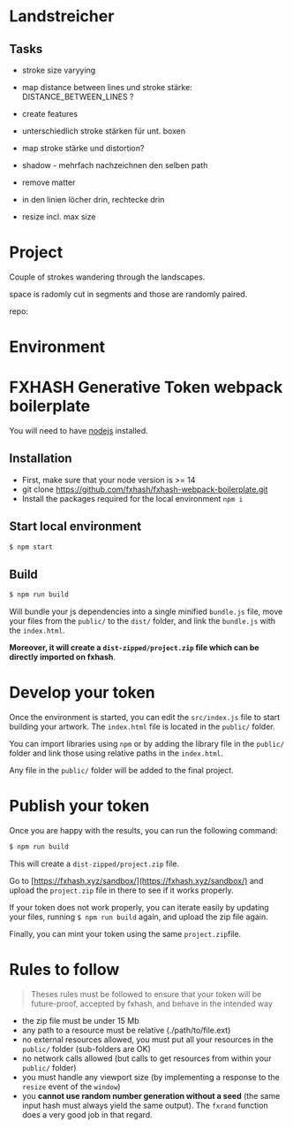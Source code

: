 # Landstreicher


## Tasks

* stroke size varyying
* map distance between lines und stroke stärke: DISTANCE_BETWEEN_LINES ?
* create features
* unterschiedlich stroke stärken für unt. boxen
* map stroke stärke und distortion?

* shadow - mehrfach nachzeichnen den selben path
* remove matter

* in den linien löcher drin, rechtecke drin
* resize incl. max size

# Project

Couple of strokes wandering through the landscapes. 

space is radomly cut in segments and those are randomly paired.

repo: 


# Environment


FXHASH Generative Token webpack boilerplate
================

You will need to have [nodejs](https://nodejs.org/) installed.

## Installation

* First, make sure that your node version is >= 14
* git clone https://github.com/fxhash/fxhash-webpack-boilerplate.git
* Install the packages required for the local environment ```npm i```

## Start local environment

```sh
$ npm start
```

## Build

```sh
$ npm run build
```

Will bundle your js dependencies into a single minified `bundle.js` file, move your files from the `public/` to the `dist/` folder, and link the `bundle.js` with the `index.html`.

**Moreover, it will create a `dist-zipped/project.zip` file which can be directly imported on fxhash**.

# Develop your token

Once the environment is started, you can edit the `src/index.js` file to start building your artwork. The `index.html` file is located in the `public/` folder.

You can import libraries using `npm` or by adding the library file in the `public/` folder and link those using relative paths in the `index.html`.

Any file in the `public/` folder will be added to the final project. 

# Publish your token

Once you are happy with the results, you can run the following command:

```sh
$ npm run build
```

This will create a `dist-zipped/project.zip` file.

Go to [https://fxhash.xyz/sandbox/](https://fxhash.xyz/sandbox/) and upload the `project.zip` file in there to see if it works properly.

If your token does not work properly, you can iterate easily by updating your files, running `$ npm run build` again, and upload the zip file again.

Finally, you can mint your token using the same `project.zip`file.


# Rules to follow

> Theses rules must be followed to ensure that your token will be future-proof, accepted by fxhash, and behave in the intended way

* the zip file must be under 15 Mb
* any path to a resource must be relative (./path/to/file.ext)
* no external resources allowed, you must put all your resources in the `public/` folder (sub-folders are OK)
* no network calls allowed (but calls to get resources from within your `public/` folder)
* you must handle any viewport size (by implementing a response to the `resize` event of the `window`)
* you **cannot use random number generation without a seed** (the same input hash must always yield the same output). The `fxrand` function does a very good job in that regard.

